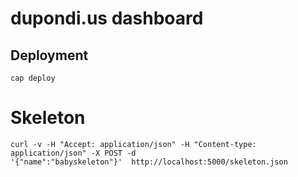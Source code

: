 # dupondi.us dashboard


## Deployment

```
cap deploy
```

# Skeleton

```
curl -v -H "Accept: application/json" -H "Content-type: application/json" -X POST -d
'{"name":"babyskeleton"}'  http://localhost:5000/skeleton.json
```


